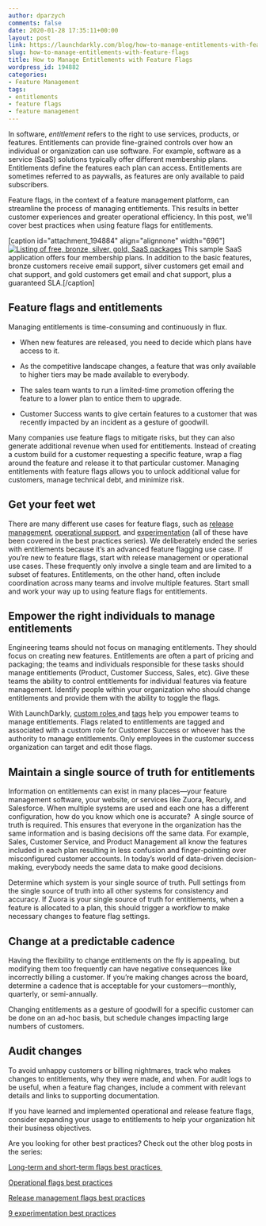 ```yaml
---
author: dparzych
comments: false
date: 2020-01-28 17:35:11+00:00
layout: post
link: https://launchdarkly.com/blog/how-to-manage-entitlements-with-feature-flags/
slug: how-to-manage-entitlements-with-feature-flags
title: How to Manage Entitlements with Feature Flags
wordpress_id: 194882
categories:
- Feature Management
tags:
- entitlements
- feature flags
- feature management
---
```


In software, _entitlement_ refers to the right to use services, products, or features. Entitlements can provide fine-grained controls over how an individual or organization can use software. For example, software as a service (SaaS) solutions typically offer different membership plans. Entitlements define the features each plan can access. Entitlements are sometimes referred to as paywalls, as features are only available to paid subscribers.

Feature flags, in the context of a feature management platform, can streamline the process of managing entitlements. This results in better customer experiences and greater operational efficiency. In this post, we'll cover best practices when using feature flags for entitlements.

[caption id="attachment_194884" align="alignnone" width="696"][![Listing of free, bronze, silver, gold, SaaS packages](https://blog.launchdarkly.com/wp-content/uploads/2020/01/Packages-1024x314.png)](https://blog.launchdarkly.com/wp-content/uploads/2020/01/Packages.png) This sample SaaS application offers four membership plans. In addition to the basic features, bronze customers receive email support, silver customers get email and chat support, and gold customers get email and chat support, plus a guaranteed SLA.[/caption]


## Feature flags and entitlements


Managing entitlements is time-consuming and continuously in flux.



 	
  * When new features are released, you need to decide which plans have access to it.

 	
  * As the competitive landscape changes, a feature that was only available to higher tiers may be made available to everybody.

 	
  * The sales team wants to run a limited-time promotion offering the feature to a lower plan to entice them to upgrade.

 	
  * Customer Success wants to give certain features to a customer that was recently impacted by an incident as a gesture of goodwill.


Many companies use feature flags to mitigate risks, but they can also generate additional revenue when used for entitlements. Instead of creating a custom build for a customer requesting a specific feature, wrap a flag around the feature and release it to that particular customer. Managing entitlements with feature flags allows you to unlock additional value for customers, manage technical debt, and minimize risk.


## Get your feet wet


There are many different use cases for feature flags, such as [release management](https://launchdarkly.com/blog/release-management-flags-best-practices/), [operational support](https://launchdarkly.com/blog/operational-flags-best-practices/), and [experimentation](https://launchdarkly.com/blog/nine-experimentation-best-practices/) (all of these have been covered in the best practices series). We deliberately ended the series with entitlements because it’s an advanced feature flagging use case. If you’re new to feature flags, start with release management or operational use cases. These frequently only involve a single team and are limited to a subset of features. Entitlements, on the other hand, often include coordination across many teams and involve multiple features. Start small and work your way up to using feature flags for entitlements.


## Empower the right individuals to manage entitlements


Engineering teams should not focus on managing entitlements. They should focus on creating new features. Entitlements are often a part of pricing and packaging; the teams and individuals responsible for these tasks should manage entitlements (Product, Customer Success, Sales, etc). Give these teams the ability to control entitlements for individual features via feature management. Identify people within your organization who should change entitlements and provide them with the ability to toggle the flags.

With LaunchDarkly, [custom roles ](https://docs.launchdarkly.com/docs/custom-roles)and [tags](https://docs.launchdarkly.com/docs/tags-in-custom-roles) help you empower teams to manage entitlements. Flags related to entitlements are tagged and associated with a custom role for Customer Success or whoever has the authority to manage entitlements. Only employees in the customer success organization can target and edit those flags.


## Maintain a single source of truth for entitlements


Information on entitlements can exist in many places—your feature management software, your website, or services like Zuora, Recurly, and Salesforce. When multiple systems are used and each one has a different configuration, how do you know which one is accurate?  A single source of truth is required. This ensures that everyone in the organization has the same information and is basing decisions off the same data. For example, Sales, Customer Service, and Product Management all know the features included in each plan resulting in less confusion and finger-pointing over misconfigured customer accounts. In today’s world of data-driven decision-making, everybody needs the same data to make good decisions.

Determine which system is your single source of truth. Pull settings from the single source of truth into all other systems for consistency and accuracy. If Zuora is your single source of truth for entitlements, when a feature is allocated to a plan, this should trigger a workflow to make necessary changes to feature flag settings.


## Change at a predictable cadence


Having the flexibility to change entitlements on the fly is appealing, but modifying them too frequently can have negative consequences like incorrectly billing a customer. If you’re making changes across the board, determine a cadence that is acceptable for your customers—monthly, quarterly, or semi-annually.

Changing entitlements as a gesture of goodwill for a specific customer can be done on an ad-hoc basis, but schedule changes impacting large numbers of customers.


## Audit changes


To avoid unhappy customers or billing nightmares, track who makes changes to entitlements, why they were made, and when. For audit logs to be useful, when a feature flag changes, include a comment with relevant details and links to supporting documentation.

If you have learned and implemented operational and release feature flags, consider expanding your usage to entitlements to help your organization hit their business objectives.

Are you looking for other best practices? Check out the other blog posts in the series:

[Long-term and short-term flags best practices ](https://launchdarkly.com/blog/best-practices-short-term-permanent-flags/)

[Operational flags best practices](https://launchdarkly.com/blog/operational-flags-best-practices/)

[Release management flags best practices](https://launchdarkly.com/blog/release-management-flags-best-practices/)

[9 experimentation best practices](https://launchdarkly.com/blog/nine-experimentation-best-practices/)

